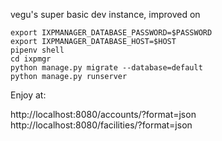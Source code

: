 vegu's super basic dev instance, improved on

```
export IXPMANAGER_DATABASE_PASSWORD=$PASSWORD
export IXPMANAGER_DATABASE_HOST=$HOST
pipenv shell
cd ixpmgr
python manage.py migrate --database=default
python manage.py runserver
```

Enjoy at:

http://localhost:8080/accounts/?format=json
http://localhost:8080/facilities/?format=json
